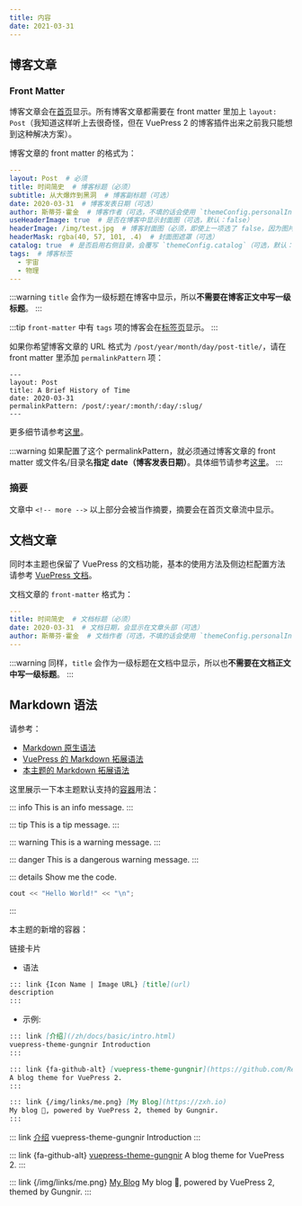```yaml
---
title: 内容
date: 2021-03-31
---
```


## 博客文章

### Front Matter

博客文章会在[首页](/)显示。所有博客文章都需要在 front matter 里加上 `layout: Post`（我知道这样听上去很奇怪，但在 VuePress 2 的博客插件出来之前我只能想到这种解决方案）。

博客文章的 front matter 的格式为：

```yaml
---
layout: Post  # 必须
title: 时间简史  # 博客标题（必须）
subtitle: 从大爆炸到黑洞  # 博客副标题（可选）
date: 2020-03-31  # 博客发表日期（可选）
author: 斯蒂芬·霍金  # 博客作者（可选，不填的话会使用 `themeConfig.personalInfo.name`）
useHeaderImage: true  # 是否在博客中显示封面图（可选，默认：false）
headerImage: /img/test.jpg  # 博客封面图（必须，即使上一项选了 false，因为图片也需要在首页显示）
headerMask: rgba(40, 57, 101, .4)  # 封面图遮罩（可选）
catalog: true  # 是否启用右侧目录，会覆写 `themeConfig.catalog`（可选，默认：false）
tags:  # 博客标签
  - 宇宙
  - 物理
---
```

:::warning
`title` 会作为一级标题在博客中显示，所以**不需要在博客正文中写一级标题**。
:::

:::tip
`front-matter` 中有 `tags` 项的博客会在[标签页](/tags/)显示。
:::

如果你希望博客文章的 URL 格式为 `/post/year/month/day/post-title/`，请在 front matter 里添加 `permalinkPattern` 项：

```yaml{5}
---
layout: Post
title: A Brief History of Time
date: 2020-03-31
permalinkPattern: /post/:year/:month/:day/:slug/
---
```

更多细节请参考[这里](https://v2.vuepress.vuejs.org/zh/reference/frontmatter.html#permalinkpattern)。

:::warning
如果配置了这个 permalinkPattern，就必须通过博客文章的 front matter 或文件名/目录名**指定 date（博客发表日期）**。具体细节请参考[这里](https://v2.vuepress.vuejs.org/zh/reference/frontmatter.html#permalinkpattern)。
:::

### 摘要

文章中 `<!-- more -->` 以上部分会被当作摘要，摘要会在首页文章流中显示。


## 文档文章

同时本主题也保留了 VuePress 的文档功能，基本的使用方法及侧边栏配置方法请参考 [VuePress 文档](https://v2.vuepress.vuejs.org/zh/guide/)。

文档文章的 `front-matter` 格式为：

```yaml
---
title: 时间简史  # 文档标题（必须）
date: 2020-03-31  # 文档日期，会显示在文章头部（可选）
author: 斯蒂芬·霍金  # 文档作者（可选，不填的话会使用 `themeConfig.personalInfo.name`）
---
```

:::warning
同样，`title` 会作为一级标题在文档中显示，所以也**不需要在文档正文中写一级标题**。
:::


## Markdown 语法

请参考：

- [Markdown 原生语法](https://www.markdownguide.org/basic-syntax/)
- [VuePress 的 Markdown 拓展语法](https://v1.vuepress.vuejs.org/zh/guide/markdown.html)
- [本主题的 Markdown 拓展语法](/zh/docs/advanced/markdown/)

这里展示一下本主题默认支持的[容器](https://v2.vuepress.vuejs.org/zh/reference/plugin/container.html)用法：

::: info
This is an info message.
:::

::: tip
This is a tip message.
:::

::: warning
This is a warning message.
:::

::: danger
This is a dangerous warning message.
:::

::: details Show me the code.
```cpp
cout << "Hello World!" << "\n";
```
:::

本主题的新增的容器：

链接卡片

- 语法

```md
::: link {Icon Name | Image URL} [title](url)
description
:::
```

- 示例:

```md
::: link [介绍](/zh/docs/basic/intro.html)
vuepress-theme-gungnir Introduction
:::

::: link {fa-github-alt} [vuepress-theme-gungnir](https://github.com/Renovamen/vuepress-theme-gungnir)
A blog theme for VuePress 2.
:::

::: link {/img/links/me.png} [My Blog](https://zxh.io)
My blog 🧐, powered by VuePress 2, themed by Gungnir.
:::
```

::: link [介绍](/zh/docs/basic/intro.html)
vuepress-theme-gungnir Introduction
:::

::: link {fa-github-alt} [vuepress-theme-gungnir](https://github.com/Renovamen/vuepress-theme-gungnir)
A blog theme for VuePress 2.
:::

::: link {/img/links/me.png} [My Blog](https://zxh.io)
My blog 🧐, powered by VuePress 2, themed by Gungnir.
:::
